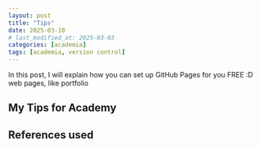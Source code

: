 ```yaml
---
layout: post
title: "Tips"
date: 2025-03-10
# last_modified_at: 2025-03-03
categories: [academia]
tags: [academia, version control]
---
```


In this post, I will explain how you can set up GitHub Pages for you FREE :D web pages, like portfolio

## My Tips for Academy



## <span id="ref"> References used </span>

